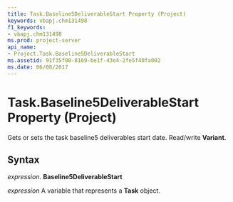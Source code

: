 ```yaml
---
title: Task.Baseline5DeliverableStart Property (Project)
keywords: vbapj.chm131498
f1_keywords:
- vbapj.chm131498
ms.prod: project-server
api_name:
- Project.Task.Baseline5DeliverableStart
ms.assetid: 91f35f00-8169-be1f-43e4-2fe5f40fa002
ms.date: 06/08/2017
---
```



# Task.Baseline5DeliverableStart Property (Project)

Gets or sets the task baseline5 deliverables start date. Read/write  **Variant**.


## Syntax

 _expression_. **Baseline5DeliverableStart**

 _expression_ A variable that represents a **Task** object.


